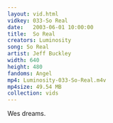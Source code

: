 ```yaml
---
layout: vid.html
vidkey: 033-So Real
date:   2003-06-01 10:00:00
title:  So Real
creators: Luminosity
song: So Real
artist: Jeff Buckley
width: 640
height: 480
fandoms: Angel
mp4: Luminosity-033-So-Real.m4v
mp4size: 49.54 MB
collection: vids
---
```


  <div>
  Wes dreams.
  </div>
  